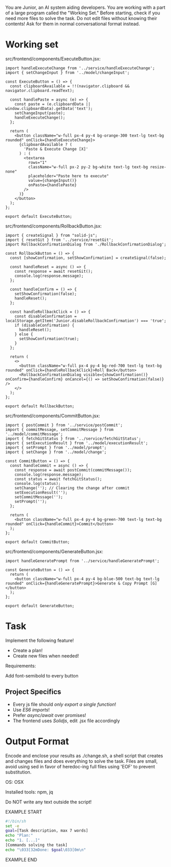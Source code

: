You are Junior, an AI system aiding developers.
You are working with a part of a large program called the "Working Set."
Before starting, check if you need more files to solve the task.
Do not edit files without knowing their contents!
Ask for them in normal conversational format instead.

# Working set

src/frontend/components/ExecuteButton.jsx:
```
import handleExecuteChange from '../service/handleExecuteChange';
import { setChangeInput } from '../model/changeInput';

const ExecuteButton = () => {
  const clipboardAvailable = !!(navigator.clipboard && navigator.clipboard.readText);

  const handlePaste = async (e) => {
    const paste = (e.clipboardData || window.clipboardData).getData('text');
    setChangeInput(paste);
    handleExecuteChange();
  };

  return (
    <button className="w-full px-4 py-4 bg-orange-300 text-lg text-bg rounded" onClick={handleExecuteChange}>
      {clipboardAvailable ? (
        'Paste & Execute Change [X]'
      ) : (
        <textarea
          rows="1"
          className="w-full px-2 py-2 bg-white text-lg text-bg resize-none"
          placeholder="Paste here to execute"
          value={changeInput()}
          onPaste={handlePaste}
        />
      )}
    </button>
  );
};

export default ExecuteButton;

```

src/frontend/components/RollbackButton.jsx:
```
import { createSignal } from "solid-js";
import { resetGit } from '../service/resetGit';
import RollbackConfirmationDialog from './RollbackConfirmationDialog';

const RollbackButton = () => {
  const [showConfirmation, setShowConfirmation] = createSignal(false);

  const handleReset = async () => {
    const response = await resetGit();
    console.log(response.message);
  };

  const handleConfirm = () => {
    setShowConfirmation(false);
    handleReset();
  };

  const handleRollbackClick = () => {
    const disableConfirmation = localStorage.getItem('Junior.disableRollbackConfirmation') === 'true';
    if (disableConfirmation) {
      handleReset();
    } else {
      setShowConfirmation(true);
    }
  };

  return (
    <>
      <button className="w-full px-4 py-4 bg-red-700 text-lg text-bg rounded" onClick={handleRollbackClick}>Roll Back</button>
      <RollbackConfirmationDialog visible={showConfirmation()} onConfirm={handleConfirm} onCancel={() => setShowConfirmation(false)} />
    </>
  );
};

export default RollbackButton;

```

src/frontend/components/CommitButton.jsx:
```
import { postCommit } from '../service/postCommit';
import { commitMessage, setCommitMessage } from '../model/commitMessage';
import { fetchGitStatus } from '../service/fetchGitStatus';
import { setExecutionResult } from '../model/executionResult';
import { setPrompt } from '../model/prompt';
import { setChange } from '../model/change';

const CommitButton = () => {
  const handleCommit = async () => {
    const response = await postCommit(commitMessage());
    console.log(response.message);
    const status = await fetchGitStatus();
    console.log(status);
    setChange(''); // Clearing the change after commit
    setExecutionResult('');
    setCommitMessage('');
    setPrompt('');
  };

  return (
    <button className="w-full px-4 py-4 bg-green-700 text-lg text-bg rounded" onClick={handleCommit}>Commit</button>
  );
};

export default CommitButton;

```

src/frontend/components/GenerateButton.jsx:
```
import handleGeneratePrompt from '../service/handleGeneratePrompt';

const GenerateButton = () => {
  return (
    <button className="w-full px-4 py-4 bg-blue-500 text-bg text-lg rounded" onClick={handleGeneratePrompt}>Generate & Copy Prompt [G]</button>
  );
};

export default GenerateButton;

```


# Task

Implement the following feature!

- Create a plan!
- Create new files when needed!

Requirements:

Add font-semibold to every button



## Project Specifics

- Every js file should *only export a single function*!
- Use *ES6 imports*!
- Prefer *async/await* over promises!
- The frontend uses *Solidjs*, edit .jsx file accordingly


# Output Format

Encode and enclose your results as ./change.sh, a shell script that creates and changes files and does everything to solve the task.
Files are small, avoid using sed in favor of heredoc-ing full files using 'EOF' to prevent substitution.

OS: OSX

Installed tools: npm, jq


Do NOT write any text outside the script!

EXAMPLE START

```sh
#!/bin/sh
set -e
goal=[Task description, max 7 words]
echo "Plan:"
echo "1. [...]"
[Commands solving the task]
echo "\033[32mDone: $goal\033[0m\n"
```

EXAMPLE END

